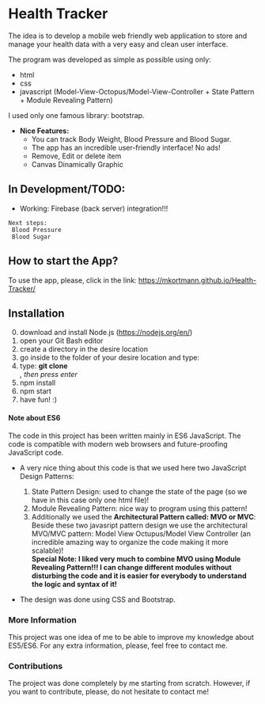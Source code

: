 # Health Tracker

The idea is to develop a mobile web friendly web application to store and manage your health data with a very easy and clean user interface. 

The program was developed as simple as possible using only:
  * html
  * css 
  * javascript (Model-View-Octopus/Model-View-Controller + State Pattern + Module Revealing Pattern)
     
I used only one famous library: bootstrap.

  - **Nice Features:**
    * You can track Body Weight, Blood Pressure and Blood Sugar.
    * The app has an incredible user-friendly interface! No ads!
    * Remove, Edit or delete item
    * Canvas Dinamically Graphic 
 
## In Development/TODO: 
 
  - Working: Firebase (back server) integration!!!
  
  ~~~~
  Next steps:
   Blood Pressure
   Blood Sugar
  ~~~~

## How to start the App?

 To use the app, please, click in the link:
 https://mkortmann.github.io/Health-Tracker/
 
 
## Installation 

0. download and install Node.js (https://nodejs.org/en/)
1. open your Git Bash editor
2. create a directory in the desire location
3. go inside to the folder of your desire location and type: 
4. type: **git clone <address from git hub>** , then press enter
5. npm install
6. npm start
7. have fun! :)


#### Note about ES6 

The code in this project has been written mainly in ES6 JavaScript. The code is compatible with modern web browsers and future-proofing JavaScript code. 
* A very nice thing about this code is that we used here two JavaScript Design Patterns: 
  1) State Pattern Design: used to change the state of the page (so we have in this case only one html file)!
  2) Module Revealing Pattern: nice way to program using this pattern! 
  3) Additionally we used the **Architectural Pattern called: MVO or MVC**:
  Beside these two javasript pattern design we use the architectural MVO/MVC pattern: Model View Octupus/Model View Controller 
  (an incredible amazing way to organize the code making it more scalable)!  
**Special Note: I liked very much to combine MVO using Module Revealing Pattern!!! I can change different modules without disturbing the code and 
it is easier for everybody to understand the logic and syntax of it!**

* The design was done using CSS and Bootstrap. 

### More Information

This project was one idea of me to be able to improve my knowledge about ES5/ES6. For any extra information, please, feel free to contact me.

### Contributions

The project was done completely by me starting from scratch. However, if you want to contribute, please, do not hesitate to contact me!
